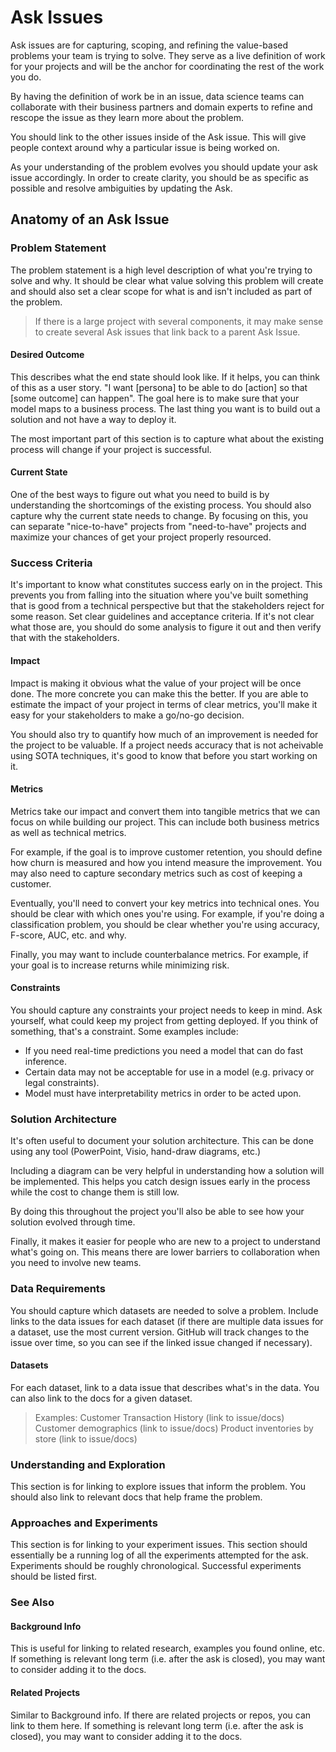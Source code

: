 # Ask Issues

Ask issues are for capturing, scoping, and refining the value-based problems your team is trying to solve. They serve as a live definition of work for your projects and will be the anchor for coordinating the rest of the work you do.

By having the definition of work be in an issue, data science teams can collaborate with their business partners and domain experts to refine and rescope the issue as they learn more about the problem.

You should link to the other issues inside of the Ask issue. This will give people context around why a particular issue is being worked on.

As your understanding of the problem evolves you should update your ask issue accordingly. In order to create clarity, you should be as specific as possible and resolve ambiguities by updating the Ask.

## Anatomy of an Ask Issue

### Problem Statement

The problem statement is a high level description of what you're trying to solve and why. It should be clear what value solving this problem will create and should also set a clear scope for what is and isn't included as part of the problem. 

> If there is a large project with several components, it may make sense to create several Ask issues that link back to a parent Ask Issue.

#### Desired Outcome

This describes what the end state should look like. If it helps, you can think of this as a user story. "I want [persona] to be able to do [action] so that [some outcome] can happen". The goal here is to make sure that your model maps to a business process. The last thing you want is to build out a solution and not have a way to deploy it.

The most important part of this section is to capture what about the existing process will change if your project is successful.

#### Current State

One of the best ways to figure out what you need to build is by understanding the shortcomings of the existing process. You should also capture why the current state needs to change. By focusing on this, you can separate "nice-to-have" projects from "need-to-have" projects and maximize your chances of get your project properly resourced.

### Success Criteria

It's important to know what constitutes success early on in the project. This prevents you from falling into the situation where you've built something that is good from a technical perspective but that the stakeholders reject for some reason. Set clear guidelines and acceptance criteria. If it's not clear what those are, you should do some analysis to figure it out and then verify that with the stakeholders.

#### Impact

Impact is making it obvious what the value of your project will be once done. The more concrete you can make this the better. If you are able to estimate the impact of your project in terms of clear metrics, you'll make it easy for your stakeholders to make a go/no-go decision. 

You should also try to quantify how much of an improvement is needed for the project to be valuable. If a project needs accuracy that is not acheivable using SOTA techniques, it's good to know that before you start working on it.

#### Metrics

Metrics take our impact and convert them into tangible metrics that we can focus on while building our project. This can include both business metrics as well as technical metrics.

For example, if the goal is to improve customer retention, you should define how churn is measured and how you intend measure the improvement. You may also need to capture secondary metrics such as cost of keeping a customer.

Eventually, you'll need to convert your key metrics into technical ones. You should be clear with which ones you're using. For example, if you're doing a classification problem, you should be clear whether you're using accuracy, F-score, AUC, etc. and why.

Finally, you may want to include counterbalance metrics. For example, if your goal is to increase returns while minimizing risk.

#### Constraints

You should capture any constraints your project needs to keep in mind. Ask yourself, what could keep my project from getting deployed. If you think of something, that's a constraint. Some examples include:

- If you need real-time predictions you need a model that can do fast inference.
- Certain data may not be acceptable for use in a model (e.g. privacy or legal constraints).
- Model must have interpretability metrics in order to be acted upon.

### Solution Architecture

It's often useful to document your solution architecture. This can be done using any tool (PowerPoint, Visio, hand-draw diagrams, etc.) 

Including a diagram can be very helpful in understanding how a solution will be implemented. This helps you catch design issues early in the process while the cost to change them is still low.

By doing this throughout the project you'll also be able to see how your solution evolved through time.

Finally, it makes it easier for people who are new to a project to understand what's going on. This means there are lower barriers to collaboration when you need to involve new teams.

### Data Requirements

You should capture which datasets are needed to solve a problem. Include links to the data issues for each dataset (if there are multiple data issues for a dataset, use the most current version. GitHub will track changes to the issue over time, so you can see if the linked issue changed if necessary).

#### Datasets

For each dataset, link to a data issue that describes what's in the data. You can also link to the docs for a given dataset.

> Examples: 
> Customer Transaction History (link to issue/docs)  
> Customer demographics (link to issue/docs)
> Product inventories by store (link to issue/docs)

### Understanding and Exploration

This section is for linking to explore issues that inform the problem. You should also link to relevant docs that help frame the problem.

### Approaches and Experiments

This section is for linking to your experiment issues. This section should essentially be a running log of all the experiments attempted for the ask. Experiments should be roughly chronological. Successful experiments should be listed first.

### See Also

#### Background Info

This is useful for linking to related research, examples you found online, etc. If something is relevant long term (i.e. after the ask is closed), you may want to consider adding it to the docs.

#### Related Projects

Similar to Background info. If there are related projects or repos, you can link to them here. If something is relevant long term (i.e. after the ask is closed), you may want to consider adding it to the docs.
